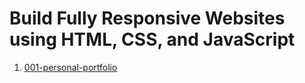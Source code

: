 # Build Fully Responsive Websites using HTML, CSS, and JavaScript

1. [001-personal-portfolio](https://olumpeter.github.io/build-fully-responsive-website-using-html-css-and-javascript/001-personal-portfolio-website/)

